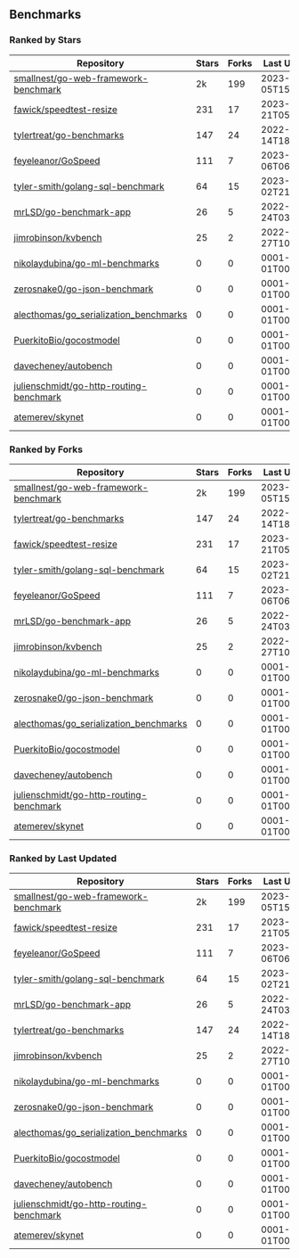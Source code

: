 ## Benchmarks

### Ranked by Stars

| Repository | Stars | Forks | Last Updated |
|------------|-------|-------|--------------|
| [smallnest/go-web-framework-benchmark](https://github.com/smallnest/go-web-framework-benchmark) | 2k | 199 | 2023-04-05T15:38:58Z |
| [fawick/speedtest-resize](https://github.com/fawick/speedtest-resize) | 231 | 17 | 2023-03-21T05:44:26Z |
| [tylertreat/go-benchmarks](https://github.com/tylertreat/go-benchmarks) | 147 | 24 | 2022-12-14T18:09:19Z |
| [feyeleanor/GoSpeed](https://github.com/feyeleanor/GoSpeed) | 111 | 7 | 2023-01-06T06:44:30Z |
| [tyler-smith/golang-sql-benchmark](https://github.com/tyler-smith/golang-sql-benchmark) | 64 | 15 | 2023-01-02T21:41:33Z |
| [mrLSD/go-benchmark-app](https://github.com/mrLSD/go-benchmark-app) | 26 | 5 | 2022-12-24T03:03:55Z |
| [jimrobinson/kvbench](https://github.com/jimrobinson/kvbench) | 25 | 2 | 2022-09-27T10:32:36Z |
| [nikolaydubina/go-ml-benchmarks](https://github.com/nikolaydubina/go-ml-benchmarks) | 0 | 0 | 0001-01-01T00:00:00Z |
| [zerosnake0/go-json-benchmark](https://github.com/zerosnake0/go-json-benchmark) | 0 | 0 | 0001-01-01T00:00:00Z |
| [alecthomas/go_serialization_benchmarks](https://github.com/alecthomas/go_serialization_benchmarks) | 0 | 0 | 0001-01-01T00:00:00Z |
| [PuerkitoBio/gocostmodel](https://github.com/PuerkitoBio/gocostmodel) | 0 | 0 | 0001-01-01T00:00:00Z |
| [davecheney/autobench](https://github.com/davecheney/autobench) | 0 | 0 | 0001-01-01T00:00:00Z |
| [julienschmidt/go-http-routing-benchmark](https://github.com/julienschmidt/go-http-routing-benchmark) | 0 | 0 | 0001-01-01T00:00:00Z |
| [atemerev/skynet](https://github.com/atemerev/skynet) | 0 | 0 | 0001-01-01T00:00:00Z |

### Ranked by Forks

| Repository | Stars | Forks | Last Updated |
|------------|-------|-------|--------------|
| [smallnest/go-web-framework-benchmark](https://github.com/smallnest/go-web-framework-benchmark) | 2k | 199 | 2023-04-05T15:38:58Z |
| [tylertreat/go-benchmarks](https://github.com/tylertreat/go-benchmarks) | 147 | 24 | 2022-12-14T18:09:19Z |
| [fawick/speedtest-resize](https://github.com/fawick/speedtest-resize) | 231 | 17 | 2023-03-21T05:44:26Z |
| [tyler-smith/golang-sql-benchmark](https://github.com/tyler-smith/golang-sql-benchmark) | 64 | 15 | 2023-01-02T21:41:33Z |
| [feyeleanor/GoSpeed](https://github.com/feyeleanor/GoSpeed) | 111 | 7 | 2023-01-06T06:44:30Z |
| [mrLSD/go-benchmark-app](https://github.com/mrLSD/go-benchmark-app) | 26 | 5 | 2022-12-24T03:03:55Z |
| [jimrobinson/kvbench](https://github.com/jimrobinson/kvbench) | 25 | 2 | 2022-09-27T10:32:36Z |
| [nikolaydubina/go-ml-benchmarks](https://github.com/nikolaydubina/go-ml-benchmarks) | 0 | 0 | 0001-01-01T00:00:00Z |
| [zerosnake0/go-json-benchmark](https://github.com/zerosnake0/go-json-benchmark) | 0 | 0 | 0001-01-01T00:00:00Z |
| [alecthomas/go_serialization_benchmarks](https://github.com/alecthomas/go_serialization_benchmarks) | 0 | 0 | 0001-01-01T00:00:00Z |
| [PuerkitoBio/gocostmodel](https://github.com/PuerkitoBio/gocostmodel) | 0 | 0 | 0001-01-01T00:00:00Z |
| [davecheney/autobench](https://github.com/davecheney/autobench) | 0 | 0 | 0001-01-01T00:00:00Z |
| [julienschmidt/go-http-routing-benchmark](https://github.com/julienschmidt/go-http-routing-benchmark) | 0 | 0 | 0001-01-01T00:00:00Z |
| [atemerev/skynet](https://github.com/atemerev/skynet) | 0 | 0 | 0001-01-01T00:00:00Z |

### Ranked by Last Updated

| Repository | Stars | Forks | Last Updated |
|------------|-------|-------|--------------|
| [smallnest/go-web-framework-benchmark](https://github.com/smallnest/go-web-framework-benchmark) | 2k | 199 | 2023-04-05T15:38:58Z |
| [fawick/speedtest-resize](https://github.com/fawick/speedtest-resize) | 231 | 17 | 2023-03-21T05:44:26Z |
| [feyeleanor/GoSpeed](https://github.com/feyeleanor/GoSpeed) | 111 | 7 | 2023-01-06T06:44:30Z |
| [tyler-smith/golang-sql-benchmark](https://github.com/tyler-smith/golang-sql-benchmark) | 64 | 15 | 2023-01-02T21:41:33Z |
| [mrLSD/go-benchmark-app](https://github.com/mrLSD/go-benchmark-app) | 26 | 5 | 2022-12-24T03:03:55Z |
| [tylertreat/go-benchmarks](https://github.com/tylertreat/go-benchmarks) | 147 | 24 | 2022-12-14T18:09:19Z |
| [jimrobinson/kvbench](https://github.com/jimrobinson/kvbench) | 25 | 2 | 2022-09-27T10:32:36Z |
| [nikolaydubina/go-ml-benchmarks](https://github.com/nikolaydubina/go-ml-benchmarks) | 0 | 0 | 0001-01-01T00:00:00Z |
| [zerosnake0/go-json-benchmark](https://github.com/zerosnake0/go-json-benchmark) | 0 | 0 | 0001-01-01T00:00:00Z |
| [alecthomas/go_serialization_benchmarks](https://github.com/alecthomas/go_serialization_benchmarks) | 0 | 0 | 0001-01-01T00:00:00Z |
| [PuerkitoBio/gocostmodel](https://github.com/PuerkitoBio/gocostmodel) | 0 | 0 | 0001-01-01T00:00:00Z |
| [davecheney/autobench](https://github.com/davecheney/autobench) | 0 | 0 | 0001-01-01T00:00:00Z |
| [julienschmidt/go-http-routing-benchmark](https://github.com/julienschmidt/go-http-routing-benchmark) | 0 | 0 | 0001-01-01T00:00:00Z |
| [atemerev/skynet](https://github.com/atemerev/skynet) | 0 | 0 | 0001-01-01T00:00:00Z |

